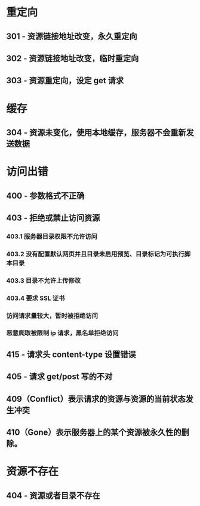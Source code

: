 # 重定向

## 301 - 资源链接地址改变，永久重定向

## 302 - 资源链接地址改变，临时重定向

## 303 - 资源重定向，设定 get 请求

# 缓存

## 304 - 资源未变化，使用本地缓存，服务器不会重新发送数据

# 访问出错

## 400 - 参数格式不正确

## 403 - 拒绝或禁止访问资源

### 403.1 服务器目录权限不允许访问

### 403.2 没有配置默认网页并且目录未启用预览、目录标记为可执行脚本目录

### 403.3 目录不允许上传修改

### 403.4 要求 SSL 证书

### 访问请求量较大，暂时被拒绝访问

### 恶意爬取被限制 ip 请求，黑名单拒绝访问

## 415 - 请求头 content-type 设置错误

## 405 - 请求 get/post 写的不对

## 409（Conflict）表示请求的资源与资源的当前状态发生冲突

## 410（Gone）表示服务器上的某个资源被永久性的删除。

# 资源不存在

## 404 - 资源或者目录不存在
